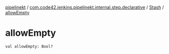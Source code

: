 [pipelinekt](../../index.md) / [com.code42.jenkins.pipelinekt.internal.step.declarative](../index.md) / [Stash](index.md) / [allowEmpty](./allow-empty.md)

# allowEmpty

`val allowEmpty: Bool?`